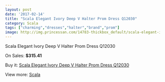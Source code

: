 ```yaml
---
layout: post
date: '2017-02-14'
title: "Scala Elegant Ivory Deep V Halter Prom Dress Q12030"
category: Scala
tags: ["charming","dresses","halter","brand","prom"]
image: http://img.princessan.com/14783-thickbox_default/scala-elegant-ivory-deep-v-halter-prom-dress-q12030.jpg
---
```

Scala Elegant Ivory Deep V Halter Prom Dress Q12030

On Sales: **$315.41**
<a href="https://www.princessan.com/en/scala/6919-scala-elegant-ivory-deep-v-halter-prom-dress-q12030.html"><amp-img layout="responsive" width="600" height="600" src="//img.princessan.com/14783-thickbox_default/scala-elegant-ivory-deep-v-halter-prom-dress-q12030.jpg" alt="Scala Elegant Ivory Deep V Halter Prom Dress Q12030 0" /></a>
<a href="https://www.princessan.com/en/scala/6919-scala-elegant-ivory-deep-v-halter-prom-dress-q12030.html"><amp-img layout="responsive" width="600" height="600" src="//img.princessan.com/14784-thickbox_default/scala-elegant-ivory-deep-v-halter-prom-dress-q12030.jpg" alt="Scala Elegant Ivory Deep V Halter Prom Dress Q12030 1" /></a>

Buy it: [Scala Elegant Ivory Deep V Halter Prom Dress Q12030](https://www.princessan.com/en/scala/6919-scala-elegant-ivory-deep-v-halter-prom-dress-q12030.html "Scala Elegant Ivory Deep V Halter Prom Dress Q12030")

View more: [Scala](https://www.princessan.com/en/55-scala "Scala")